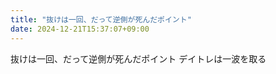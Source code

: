 ```yaml
---
title: "抜けは一回、だって逆側が死んだポイント"
date: 2024-12-21T15:37:07+09:00
---
```

抜けは一回、だって逆側が死んだポイント
デイトレは一波を取る
